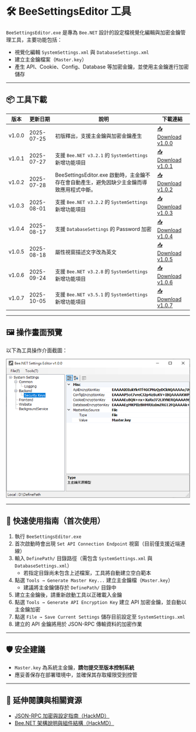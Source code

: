 ﻿# 🛠️ BeeSettingsEditor 工具

`BeeSettingsEditor.exe` 是專為 `Bee.NET` 設計的設定檔視覺化編輯與加密金鑰管理工具，主要功能包括：

- 視覺化編輯 `SystemSettings.xml` 與 `DatabaseSettings.xml`
- 建立主金鑰檔案（`Master.key`）
- 產生 API、Cookie、Config、Database 等加密金鑰，並使用主金鑰進行加密儲存

---

## 📦 工具下載

| 版本   | 更新日期    | 說明                             | 下載連結 |
|--------|-------------|----------------------------------|----------|
| v1.0.0 | 2025-07-25  | 初版釋出，支援主金鑰與加密金鑰產生 | [📥 Download v1.0.0](https://github.com/jeff377/bee-library/releases/download/BeeSettingsEditor-v1.0.0/BeeSettingsEditor-v1.0.0.zip) |
| v1.0.1 | 2025-07-27  | 支援 `Bee.NET v3.2.1` 的 `SystemSettings` 新增功能項目  | [📥 Download v1.0.1](https://github.com/jeff377/bee-library/releases/download/BeeSettingsEditor-v1.0.1/BeeSettingsEditor-v1.0.1.zip) |
| v1.0.2 | 2025-07-28  | BeeSettingsEditor.exe 啟動時，主金鑰不存在會自動產生，避免因缺少主金鑰而導致應用程式中斷。  | [📥 Download v1.0.2](https://github.com/jeff377/bee-library/releases/download/BeeSettingsEditor-v1.0.2/BeeSettingsEditor-v1.0.2.zip) |
| v1.0.3 | 2025-08-01  | 支援 `Bee.NET v3.2.2` 的 `SystemSettings` 新增功能項目  | [📥 Download v1.0.3](https://github.com/jeff377/bee-library/releases/download/BeeSettingsEditor-v1.0.3/BeeSettingsEditor-v1.0.3.zip) |
| v1.0.4 | 2025-08-17  | 支援 `DatabaseSettings` 的 Password 加密  | [📥 Download v1.0.4](https://github.com/jeff377/bee-library/releases/download/BeeSettingsEditor-v1.0.4/BeeSettingsEditor-v1.0.4.zip) |
| v1.0.5 | 2025-08-18  | 屬性視窗描述文字改為英文  | [📥 Download v1.0.5](https://github.com/jeff377/bee-library/releases/download/BeeSettingsEditor-v1.0.5/BeeSettingsEditor-v1.0.5.zip) |
| v1.0.6 | 2025-09-24  | 支援 `Bee.NET v3.2.8` 的 `SystemSettings` 新增功能項目  | [📥 Download v1.0.6](https://github.com/jeff377/bee-library/releases/download/BeeSettingsEditor-v1.0.6/BeeSettingsEditor-v1.0.6.zip) |
| v1.0.7 | 2025-10-05  | 支援 `Bee.NET v3.5.1` 的 `SystemSettings` 新增功能項目  | [📥 Download v1.0.7](https://github.com/jeff377/bee-library/releases/download/BeeSettingsEditor-v1.0.7/BeeSettingsEditor-v1.0.7.zip) |

---

## 🖼 操作畫面預覽

以下為工具操作介面截圖：

![BeeSettingsEditor Screenshot](./screenshot.png)

---

## 🚀 快速使用指南（首次使用）

1. 執行 `BeeSettingsEditor.exe`
2. 首次啟動時會出現 `Set API Connection Endpoint` 視窗（目前僅支援近端連線）
3. 輸入 `DefinePath/` 目錄路徑（需包含 `SystemSettings.xml` 與 `DatabaseSettings.xml`）
   - 若指定目錄尚未包含上述檔案，工具將自動建立空白範本
4. 點選 `Tools → Generate Master Key...` 建立主金鑰檔（`Master.key`）
   - 建議將主金鑰儲存於 `DefinePath/` 目錄中
5. 建立主金鑰後，請重新啟動工具以正確載入金鑰
6. 點選 `Tools → Generate API Encryption Key` 建立 API 加密金鑰，並自動以主金鑰加密
7. 點選 `File → Save Current Settings` 儲存目前設定至 `SystemSettings.xml`
8. 建立的 API 金鑰將用於 JSON-RPC 傳輸資料的加密作業

---

## 🛡️ 安全建議

- `Master.key` 為系統主金鑰，**請勿提交至版本控制系統**
- 應妥善保存在部署環境中，並確保其存取權限受到控管

---

## 🔗 延伸閱讀與相關資源

- [JSON-RPC 加密與設定指南（HackMD）](https://hackmd.io/@jeff377/bee-settings-guide)
- [Bee.NET 架構說明與組件結構（HackMD）](https://hackmd.io/@jeff377/bee-architecture)
